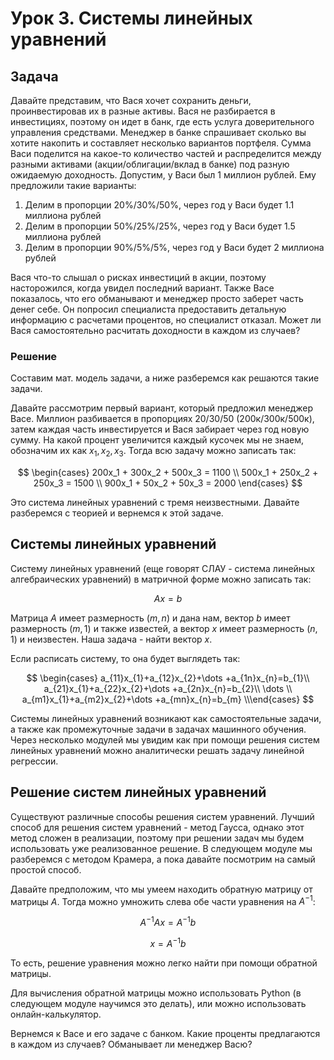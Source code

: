 # Урок 3. Системы линейных уравнений

## Задача

Давайте представим, что Вася хочет сохранить деньги, проинвестировав их в разные активы. Вася не разбирается в инвестициях, поэтому он идет в банк, где есть услуга доверительного управления средствами. Менеджер в банке спрашивает сколько вы хотите накопить и составляет несколько вариантов портфеля. Сумма Васи поделится на какое-то количество частей и распределится между разными активами (акции/облигации/вклад в банке) под разную ожидаемую доходность. Допустим, у Васи был 1 миллион рублей. Ему предложили такие варианты:

1. Делим в пропорции 20%/30%/50%, через год у Васи будет 1.1 миллиона рублей
2. Делим в пропорции 50%/25%/25%, через год у Васи будет 1.5 миллиона рублей
3. Делим в пропорции 90%/5%/5%, через год у Васи будет 2 миллиона рублей

Вася что-то слышал о рисках инвестиций в акции, поэтому насторожился, когда увидел последний вариант. Также Васе показалось, что его обманывают и менеджер просто заберет часть денег себе. Он попросил специалиста предоставить детальную информацию с расчетами процентов, но специалист отказал. Может ли Вася самостоятельно расчитать доходности в каждом из случаев?

### Решение

Составим мат. модель задачи, а ниже разберемся как решаются такие задачи.

Давайте рассмотрим первый вариант, который предложил менеджер Васе. Миллион разбивается в пропорциях 20/30/50 (200к/300к/500к), затем каждая часть инвестируется и Вася забирает через год новую сумму. На какой процент увеличится каждый кусочек мы не знаем, обозначим их как $x_1, x_2, x_3$. Тогда всю задачу можно записать так:

$$
\begin{cases}
200x_1 + 300x_2 + 500x_3 = 1100 \\
500x_1 + 250x_2 + 250x_3 = 1500 \\
900x_1 + 50x_2 + 50x_3 = 2000
\end{cases}
$$

Это система линейных уравнений с тремя неизвестными. Давайте разберемся с теорией и вернемся к этой задаче.

## Системы линейных уравнений

Систему линейных уравнений (еще говорят СЛАУ - система линейных алгебраических уравнений) в матричной форме можно записать так:

$$Ax = b$$

Матрица $A$ имеет размерность $(m, n)$ и дана нам, вектор $b$ имеет размерность $(m, 1)$ и также известей, а вектор $x$ имеет размерность $(n, 1)$ и неизвестен. Наша задача - найти вектор $x$.

Если расписать систему, то она будет выглядеть так:

$$
\begin{cases}
a_{11}x_{1}+a_{12}x_{2}+\dots +a_{1n}x_{n}=b_{1}\\
a_{21}x_{1}+a_{22}x_{2}+\dots +a_{2n}x_{n}=b_{2}\\
\dots \\
a_{m1}x_{1}+a_{m2}x_{2}+\dots +a_{mn}x_{n}=b_{m}
\\\end{cases}
$$

Системы линейных уравнений возникают как самостоятельные задачи, а также как промежуточные задачи в задачах машинного обучения. Через несколько модулей мы увидим как при помощи решения систем линейных уравнений можно аналитически решать задачу линейной регрессии.

## Решение систем линейных уравнений

Существуют различные способы решения систем уравнений. Лучший способ для решения систем уравнений - метод Гаусса, однако этот метод сложен в реализации, поэтому при решении задач мы будем использовать уже реализованное решение. В следующем модуле мы разберемся с методом Крамера, а пока давайте посмотрим на самый простой способ.

Давайте предположим, что мы умеем находить обратную матрицу от матрицы $A$. Тогда можно умножить слева обе части уравнения на $A^{-1}$:

$$A^{-1}Ax = A^{-1}b$$

$$x = A^{-1}b$$

То есть, решение уравнения можно легко найти при помощи обратной матрицы.

Для вычисления обратной матрицы можно использовать Python (в следующем модуле научимся это делать), или можно использовать онлайн-калькулятор.

Вернемся к Васе и его задаче с банком. Какие проценты предлагаются в каждом из случаев? Обманывает ли менеджер Васю?
